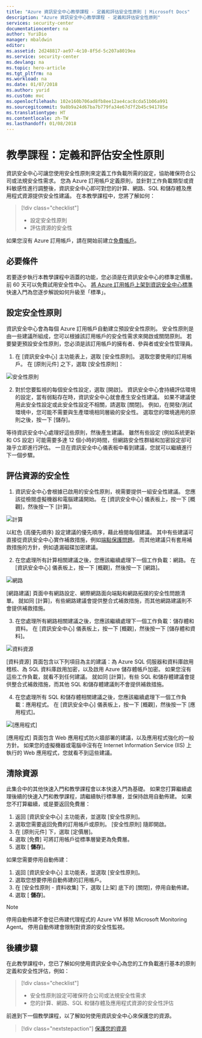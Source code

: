 ```yaml
---
title: "Azure 資訊安全中心教學課程 - 定義和評估安全性原則 | Microsoft Docs"
description: "Azure 資訊安全中心教學課程 - 定義和評估安全性原則"
services: security-center
documentationcenter: na
author: YuriDio
manager: mbaldwin
editor: 
ms.assetid: 2d248817-ae97-4c10-8f5d-5c207a8019ea
ms.service: security-center
ms.devlang: na
ms.topic: hero-article
ms.tgt_pltfrm: na
ms.workload: na
ms.date: 01/07/2018
ms.author: yurid
ms.custom: mvc
ms.openlocfilehash: 102e160b706ad8fb8ee12ae4cac8cda51b06a991
ms.sourcegitcommit: 9a8b9a24d67ba7b779fa34e67d7f2b45c941785e
ms.translationtype: HT
ms.contentlocale: zh-TW
ms.lasthandoff: 01/08/2018
---
```

# <a name="tutorial-define-and-assess-security-policies"></a>教學課程：定義和評估安全性原則
資訊安全中心可讓您使用安全性原則來定義工作負載所需的設定，協助確保符合公司或法規安全性需求。 您為 Azure 訂用帳戶定義原則，並針對工作負載類型或資料敏感性進行調整後，資訊安全中心即可對您的計算、網路、SQL 和儲存體及應用程式資源提供安全性建議。 在本教學課程中，您將了解如何：

> [!div class="checklist"]
> * 設定安全性原則
> * 評估資源的安全性

如果您沒有 Azure 訂用帳戶，請在開始前建立[免費帳戶](https://azure.microsoft.com/pricing/free-trial/)。

## <a name="prerequisites"></a>必要條件
若要逐步執行本教學課程中涵蓋的功能，您必須是在資訊安全中心的標準定價層。 前 60 天可以免費試用安全性中心。 [將 Azure 訂用帳戶上架到資訊安全中心標準](security-center-get-started.md)快速入門為您逐步解說如何升級至「標準」。

## <a name="configure-security-policy"></a>設定安全性原則
資訊安全中心會為每個 Azure 訂用帳戶自動建立預設安全性原則。 安全性原則是由一些建議所組成，您可以根據該訂用帳戶的安全性需求來開啟或關閉原則。 若要變更預設安全性原則，您必須是該訂用帳戶的擁有者、參與者或安全性管理員。

1. 在 [資訊安全中心] 主功能表上，選取 [安全性原則]。 選取您要使用的訂用帳戶。 在 [原則元件] 之下，選取 [安全性原則]：

  ![安全性原則](./media/tutorial-security-policy/tutorial-security-policy-fig1.png)  

2. 對於您要監視的每個安全性設定，選取 [開啟]。 資訊安全中心會持續評估環境的設定，當有弱點存在時，資訊安全中心就會產生安全性建議。 如果不建議使用此安全性設定或此安全性設定不相關，請選取 [關閉]。 例如，在開發/測試環境中，您可能不需要與生產環境相同層級的安全性。 選取您的環境適用的原則之後，按一下 [儲存]。

等待資訊安全中心處理好這些原則，然後產生建議。 雖然有些設定 (例如系統更新和 OS 設定) 可能需要多達 12 個小時的時間，但網路安全性群組和加密設定卻可幾乎立即進行評估。 一旦在資訊安全中心儀表板中看到建議，您就可以繼續進行下一個步驟。

## <a name="assess-security-of-resources"></a>評估資源的安全性
1. 資訊安全中心會根據已啟用的安全性原則，視需要提供一組安全性建議。 您應該從檢閱虛擬機器和電腦建議開始。 在 [資訊安全中心] 儀表板上，按一下 [概觀]，然後按一下 [計算]。

  ![計算](./media/tutorial-security-policy/tutorial-security-policy-fig2.png)

  以紅色 (高優先順序) 設定建議的優先順序，藉此檢閱每個建議。 其中有些建議可直接從資訊安全中心實作補救措施，例如[端點保護問題](https://docs.microsoft.com/azure/security-center/security-center-install-endpoint-protection)。 而其他建議只有套用補救措施的方針，例如遺漏磁碟加密建議。

2. 在您處理所有計算相關建議之後，您應該繼續處理下一個工作負載：網路。 在 [資訊安全中心] 儀表板上，按一下 [概觀]，然後按一下 [網路]。

  ![網路](./media/tutorial-security-policy/tutorial-security-policy-fig3.png)

  [網路建議] 頁面中有網路設定、網際網路面向端點和網路拓撲的安全性問題清單。 就如同 [計算]，有些網路建議會提供整合式補救措施，而其他網路建議則不會提供補救措施。

3. 在您處理所有網路相關建議之後，您應該繼續處理下一個工作負載：儲存體和資料。 在 [資訊安全中心] 儀表板上，按一下 [概觀]，然後按一下 [儲存體和資料]。

  ![資料資源](./media/tutorial-security-policy/tutorial-security-policy-fig4.png)

  [資料資源] 頁面包含以下列項目為主的建議：為 Azure SQL 伺服器和資料庫啟用稽核、為 SQL 資料庫啟用加密，以及啟用 Azure 儲存體帳戶加密。 如果您沒有這些工作負載，就看不到任何建議。 就如同 [計算]，有些 SQL 和儲存體建議會提供整合式補救措施，而其他 SQL 和儲存體建議則不會提供補救措施。

4. 在您處理所有 SQL 和儲存體相關建議之後，您應該繼續處理下一個工作負載：應用程式。 在 [資訊安全中心] 儀表板上，按一下 [概觀]，然後按一下 [應用程式]。

  ![[應用程式]](./media/tutorial-security-policy/tutorial-security-policy-fig5.png)

  [應用程式] 頁面包含 Web 應用程式防火牆部署的建議，以及應用程式強化的一般方針。 如果您的虛擬機器或電腦中沒有在 Internet Information Service (IIS) 上執行的 Web 應用程式，您就看不到這些建議。

## <a name="clean-up-resources"></a>清除資源
此集合中的其他快速入門和教學課程會以本快速入門為基礎。 如果您打算繼續處理後續的快速入門和教學課程，請繼續執行標準層，並保持啟用自動佈建。 如果您不打算繼續，或是要返回免費層：

1. 返回 [資訊安全中心] 主功能表，並選取 [安全性原則]。
2. 選取您需要返回免費的訂用帳戶或原則。 [安全性原則] 隨即開啟。
3. 在 [原則元件] 下，選取 [定價層]。
4. 選取 [免費] 可將訂用帳戶從標準層變更為免費層。
5. 選取 [ **儲存**]。

如果您需要停用自動佈建：

1. 返回 [資訊安全中心] 主功能表，並選取 [安全性原則]。
2. 選取您想要停用自動佈建的訂用帳戶。
3. 在 [安全性原則 - 資料收集] 下，選取 [上架] 底下的 [關閉]，停用自動佈建。
4. 選取 [ **儲存**]。

>[!NOTE]
> 停用自動佈建不會從已佈建代理程式的 Azure VM 移除 Microsoft Monitoring Agent。 停用自動佈建會限制對資源的安全性監視。
>

## <a name="next-steps"></a>後續步驟
在此教學課程中，您已了解如何使用資訊安全中心為您的工作負載進行基本的原則定義和安全性評估，例如：

> [!div class="checklist"]
> * 安全性原則設定可確保符合公司或法規安全性需求
> * 您的計算、網路、SQL 和儲存體及應用程式資源的安全性評估

前進到下一個教學課程，以了解如何使用資訊安全中心來保護您的資源。

> [!div class="nextstepaction"]
> [保護您的資源](tutorial-protect-resources.md)
